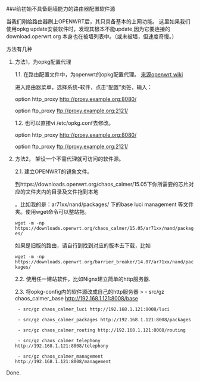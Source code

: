 ###给初始不具备翻墙能力的路由器配置软件源

当我们刚给路由器刷上OPENWRT后，其只具备基本的上网功能。 这里如果我们使用opkg update安装软件时，发现其根本不能update,因为它要连接的download.operwrt.org 本身也在被墙列表中。（或未被墙，但速度奇慢。）

方法有几种

1. 方法1，为opkg配置代理

    1.1. 在路由配置文件中，为openwrt的opkg配置代理。 [来源openwrt wiki](https://wiki.openwrt.org/zh-cn/doc/techref/opkg)

    进入路由器菜单，选择系统-软件，点击“配置”页签，输入：

     option http_proxy http://proxy.example.org:8080/

     option ftp_proxy ftp://proxy.example.org:2121/ 

    1.2.  也可以直接vi /etc/opkg.conf去修改。

    option http_proxy http://proxy.example.org:8080/

    option ftp_proxy ftp://proxy.example.org:2121/     

2. 方法2， 架设一个不需代理就可访问的软件源。
 
   2.1. 建立OPENWRT的镜象文件。

     到https://downloads.openwrt.org/chaos_calmer/15.05下你所需要的芯片对应的文件夹内的目录及文件拖到本地
    
    。比如我的是：ar71xx/nand/packages/ 下的base luci management 等文件夹。使用wget命令可以整站拖。

    `wget -m -np https://downloads.openwrt.org/chaos_calmer/15.05/ar71xx/nand/packages/`
    
    如果是旧版的路由，请自行到找到对应的版本去下载，比如
    
    `wget -m -np https://downloads.openwrt.org/barrier_breaker/14.07/ar71xx/nand/packages/ `
    
    2.2. 使用任一建站软件，比如Nignx建立简单的http服务器.
    
    2.3. 将opkg-config内的软件源改成自己的http服务器
        >
        - src/gz chaos_calmer_base http://192.168.1.121:8008/base
        
        - src/gz chaos_calmer_luci http://192.168.1.121:8008/luci
        
        - src/gz chaos_calmer_packages http://192.168.1.121:8008/packages
        
        - src/gz chaos_calmer_routing http://192.168.1.121:8008/routing
        
        - src/gz chaos_calmer_telephony http://192.168.1.121:8008/telephony
        
        - src/gz chaos_calmer_management http://192.168.1.121:8008/management

Done.




